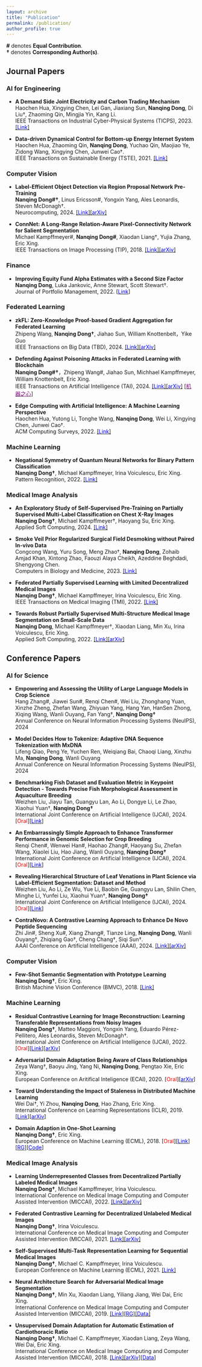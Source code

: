```yaml
---
layout: archive
title: "Publication"
permalink: /publication/
author_profile: true
---
```



**#** denotes **Equal Contribution**.    
**†** denotes **Corresponding Author(s)**.

## Journal Papers   
### AI for Engineering   
* **A Demand Side Joint Electricity and Carbon Trading Mechanism**  
  Haochen Hua, Xingying Chen, Lei Gan, Jiaxiang Sun, **Nanqing Dong**, Di Liu†, Zhaoming Qin, Mingjia Yin, Kang Li.  
  IEEE Transactions on Industrial Cyber-Physical Systems (TICPS), 2023. [[<span style="color:blue">Link</span>]](https://ieeexplore.ieee.org/document/10330727)  

* **Data-driven Dynamical Control for Bottom-up Energy Internet System**  
  Haochen Hua, Zhaoming Qin, **Nanqing Dong**, Yuchao Qin, Maojiao Ye, Zidong Wang, Xingying Chen, Junwei Cao†.  
  IEEE Transactions on Sustainable Energy (TSTE), 2021. [[<span style="color:blue">Link</span>]](https://ieeexplore.ieee.org/document/9531065/)  

### Computer Vision
* **Label-Efficient Object Detection via Region Proposal Network Pre-Training**  
  **Nanqing Dong#†**, Linus Ericsson#, Yongxin Yang, Ales Leonardis, Steven McDonagh†.  
  Neurocomputing, 2024. [[<span style="color:blue">Link</span>]](https://www.sciencedirect.com/science/article/pii/S0925231224001474)[[<span style="color:blue">arXiv</span>]](https://arxiv.org/pdf/2211.09022.pdf)  

* **ConnNet: A Long-Range Relation-Aware Pixel-Connectivity Network for Salient Segmentation**  
  Michael Kampffmeyer#, **Nanqing Dong#**, Xiaodan Liang†, Yujia Zhang, Eric Xing.   
  IEEE Transactions on Image Processing (TIP), 2018. [[<span style="color:blue">Link</span>]](https://ieeexplore.ieee.org/document/8576646)[[<span style="color:blue">arXiv</span>]](https://arxiv.org/pdf/1804.07836.pdf)  

### Finance  
* **Improving Equity Fund Alpha Estimates with a Second Size Factor**  
  **Nanqing Dong**, Luka Jankovic, Anne Stewart, Scott Stewart†.  
  Journal of Portfolio Management, 2022. [[<span style="color:blue">Link</span>]](https://doi.org/10.3905/jpm.2022.1.435)  


### Federated Learning  
* **zkFL: Zero-Knowledge Proof-based Gradient Aggregation for Federated Learning**  
  Zhipeng Wang, **Nanqing Dong†**, Jiahao Sun, William Knottenbelt，Yike Guo  
  IEEE Transactions on Big Data (TBD), 2024.  [[<span style="color:blue">Link</span>]](https://ieeexplore.ieee.org/document/10535217)[[<span style="color:blue">arXiv</span>]](http://arxiv.org/pdf/2310.02554.pdf) 

* **Defending Against Poisoning Attacks in Federated Learning with Blockchain**  
  **Nanqing Dong#†**，Zhipeng Wang#, Jiahao Sun, Michhael Kampffmeyer, William Knottenbelt, Eric Xing.  
  IEEE Transactions on Artificial Intelligence (TAI), 2024. [[<span style="color:blue">Link</span>]](https://ieeexplore.ieee.org/abstract/document/10471193)[[<span style="color:blue">arXiv</span>]](https://arxiv.org/pdf/2307.00543.pdf) [[<span style="color:purple">机器之心</span>]](https://mp.weixin.qq.com/s/46bzqIHjYFOMZRUuJGPPow)

* **Edge Computing with Artificial Intelligence: A Machine Learning Perspective**  
  Haochen Hua, Yutong Li, Tonghe Wang, **Nanqing Dong**, Wei Li, Xingying Chen, Junwei Cao†.  
  ACM Computing Surveys, 2022. [[<span style="color:blue">Link</span>]](https://dl.acm.org/doi/10.1145/3555802)   

### Machine Learning
* **Negational Symmetry of Quantum Neural Networks for Binary Pattern Classification**  
  **Nanqing Dong†**, Michael Kampffmeyer, Irina Voiculescu, Eric Xing.  
  Pattern Recognition, 2022. [[<span style="color:blue">Link</span>]](https://www.sciencedirect.com/science/article/pii/S003132032200231X)    


### Medical Image Analysis  
* **An Exploratory Study of Self-Supervised Pre-Training on Partially Supervised Multi-Label Classification on Chest X-Ray Images**   
  **Nanqing Dong†**, Michael Kampffmeyer†, Haoyang Su, Eric Xing.  
  Applied Soft Computing, 2024.  [[<span style="color:blue">Link</span>]](https://www.sciencedirect.com/science/article/pii/S156849462400629X)  

* **Smoke Veil Prior Regularized Surgical Field Desmoking without Paired In-vivo Data**  
  Congcong Wang, Yuru Song, Meng Zhao†, **Nanqing Dong**, Zohaib Amjad Khan, Xintong Zhao, Faouzi Alaya Cheikh, Azeddine Beghdadi, Shengyong Chen.  
  Computers in Biology and Medicine, 2023. [[<span style="color:blue">Link</span>]](https://www.sciencedirect.com/science/article/abs/pii/S001048252301226X)

* **Federated Partially Supervised Learning with Limited Decentralized Medical Images**  
  **Nanqing Dong†**, Michael Kampffmeyer, Irina Voiculescu, Eric Xing.  
  IEEE Transactions on Medical Imaging (TMI), 2022. [[<span style="color:blue">Link</span>]](https://ieeexplore.ieee.org/document/9994748)  

* **Towards Robust Partially Supervised Multi-Structure Medical Image Segmentation on Small-Scale Data**  
  **Nanqing Dong**, Michael Kampffmeyer†, Xiaodan Liang, Min Xu, Irina Voiculescu, Eric Xing.  
  Applied Soft Computing, 2022. [[<span style="color:blue">Link</span>]](https://www.sciencedirect.com/science/article/pii/S1568494621009789)[[<span style="color:blue">arXiv</span>]](https://arxiv.org/pdf/2011.14164.pdf)  


## Conference Papers  
### AI for Science  
* **Empowering and Assessing the Utility of Large Language Models in Crop Science**      
  Hang Zhang#, Jiawei Sun#, Renqi Chen#, Wei Liu, Zhonghang Yuan, Xinzhe Zheng, Zhefan Wang, Zhiyuan Yang, Hang Yan, HanSen Zhong, Xiqing Wang, Wanli Ouyang, Fan Yang†, **Nanqing Dong†**       
  Annual Conference on Neural Information Processing Systems (NeuIPS), 2024  
  
* **Model Decides How to Tokenize: Adaptive DNA Sequence Tokenization with MxDNA**  
  Lifeng Qiao, Peng Ye, Yuchen Ren, Weiqiang Bai, Chaoqi Liang, Xinzhu Ma, **Nanqing Dong**, Wanli Ouyang  
  Annual Conference on Neural Information Processing Systems (NeuIPS), 2024  

* **Benchmarking Fish Dataset and Evaluation Metric in Keypoint Detection - Towards Precise Fish Morphological Assessment in Aquaculture Breeding**  
  Weizhen Liu, Jiayu Tan, Guangyu Lan, Ao Li, Dongye Li, Le Zhao, Xiaohui Yuan†, **Nanqing Dong†**  
  International Joint Conference on Artificial Intelligence (IJCAI), 2024. [<span style="color:red">Oral</span>][[<span style="color:blue">Link</span>]](https://doi.org/10.24963/ijcai.2024/816)  

* **An Embarrassingly Simple Approach to Enhance Transformer Performance in Genomic Selection for Crop Breeding**  
  Renqi Chen#, Wenwei Han#, Haohao Zhang#, Haoyang Su, Zhefan Wang, Xiaolei Liu, Hao Jiang, Wanli Ouyang, **Nanqing Dong†**  
  International Joint Conference on Artificial Intelligence (IJCAI), 2024. [<span style="color:red">Oral</span>][[<span style="color:blue">Link</span>]](https://doi.org/10.24963/ijcai.2024/798)   

* **Revealing Hierarchical Structure of Leaf Venations in Plant Science via Label-Efficient Segmentation: Dataset and Method**  
  Weizhen Liu, Ao Li, Ze Wu, Yue Li, Baobin Ge, Guangyu Lan, Shilin Chen, Minghe Li, Yunfei Liu, Xiaohui Yuan†, **Nanqing Dong†**  
  International Joint Conference on Artificial Intelligence (IJCAI), 2024. [<span style="color:red">Oral</span>][[<span style="color:blue">Link</span>]](https://doi.org/10.24963/ijcai.2024/815)  

* **ContraNovo: A Contrastive Learning Approach to Enhance De Novo Peptide Sequencing**  
  Zhi Jin#, Sheng Xu#, Xiang Zhang#, Tianze Ling, **Nanqing Dong**, Wanli Ouyang†, Zhiqiang Gao†, Cheng Chang†, Siqi Sun†.  
  AAAI Conference on Artificial Intelligence (AAAI), 2024.  [[<span style="color:blue">Link</span>]](https://ojs.aaai.org/index.php/AAAI/article/view/27765)[[<span style="color:blue">arXiv</span>]](https://arxiv.org/pdf/2312.11584.pdf)   


### Computer Vision
* **Few-Shot Semantic Segmentation with Prototype Learning**  
  **Nanqing Dong†**, Eric Xing.  
  British Machine Vision Conference (BMVC), 2018. [[<span style="color:blue">Link</span>]](http://bmvc2018.org/contents/papers/0255.pdf)

### Machine Learning   
* **Residual Contrastive Learning for Image Reconstruction: Learning Transferable Representations from Noisy Images**  
  **Nanqing Dong†**, Matteo Maggioni, Yongxin Yang, Eduardo Pérez-Pellitero, Ales Leonardis, Steven McDonagh†.  
  International Joint Conference on Artificial Intelligence (IJCAI), 2022. [<span style="color:red">Oral</span>][[<span style="color:blue">Link</span>]](https://www.ijcai.org/proceedings/2022/0406.pdf)[[<span style="color:blue">arXiv</span>]](https://arxiv.org/pdf/2206.15353.pdf)   

* **Adversarial Domain Adaptation Being Aware of Class Relationships**   
  Zeya Wang†, Baoyu Jing, Yang Ni, **Nanqing Dong**, Pengtao Xie, Eric Xing.  
  European Conference on Aritifical Inteligence (ECAI), 2020. [<span style="color:red">Oral</span>][[<span style="color:blue">arXiv</span>]](https://arxiv.org/pdf/1905.11931.pdf)  

* **Toward Understanding the Impact of Staleness in Distributed Machine Learning**  
  Wei Dai†, Yi Zhou, **Nanqing Dong**, Hao Zhang, Eric Xing.  
  International Conference on Learning Representations (ICLR), 2019. [[<span style="color:blue">Link</span>]](https://openreview.net/forum?id=BylQV305YQ)[[<span style="color:blue">arXiv</span>]](https://arxiv.org/pdf/1810.03264.pdf)  

* **Domain Adaption in One-Shot Learning**  
  **Nanqing Dong†**, Eric Xing.  
  European Conference on Machine Learning (ECML), 2018. [<span style="color:red">Oral</span>][[<span style="color:blue">Link</span>]](https://link.springer.com/chapter/10.1007/978-3-030-10925-7_35)[[<span style="color:blue">RG</span>]](https://www.researchgate.net/publication/330462398_Domain_Adaption_in_One-Shot_Learning)[[<span style="color:blue">Code</span>]](https://github.com/eveningdong/DAOSL)


### Medical Image Analysis  
* **Learning Underrepresented Classes from Decentralized Partially Labeled Medical Images**  
  **Nanqing Dong†**, Michael Kampffmeyer, Irina Voiculescu.  
  International Conference on Medical Image Computing and Computer Assisted Intervention (MICCAI), 2022. [[<span style="color:blue">Link</span>]](https://link.springer.com/chapter/10.1007/978-3-031-16452-1_7)[[<span style="color:blue">arXiv</span>]](https://arxiv.org/pdf/2106.10070.pdf)    

* **Federated Contrastive Learning for Decentralized Unlabeled Medical Images**    
  **Nanqing Dong†**, Irina Voiculescu.    
  International Conference on Medical Image Computing and Computer Assisted Intervention (MICCAI), 2021. [[<span style="color:blue">Link</span>]](https://link.springer.com/chapter/10.1007/978-3-030-87199-4_36)[[<span style="color:blue">arXiv</span>]](https://arxiv.org/pdf/2109.07504.pdf)  

* **Self-Supervised Multi-Task Representation Learning for Sequential Medical Images**  
  **Nanqing Dong†**, Michael C. Kampffmeyer, Irina Voiculescu.     
  European Conference on Machine Learning (ECML), 2021. [[<span style="color:blue">Link</span>]](https://link.springer.com/chapter/10.1007/978-3-030-86523-8_47)   

* **Neural Architecture Search for Adversarial Medical Image Segmentation**  
  **Nanqing Dong†**, Min Xu, Xiaodan Liang, Yiliang Jiang, Wei Dai, Eric Xing.  
  International Conference on Medical Image Computing and Computer Assisted Intervention (MICCAI), 2019. [[<span style="color:blue">Link</span>]](https://link.springer.com/chapter/10.1007%2F978-3-030-32226-7_92)[[<span style="color:blue">RG</span>]](https://www.researchgate.net/publication/336474639_Neural_Architecture_Search_for_Adversarial_Medical_Image_Segmentation)[[<span style="color:blue">Data</span>]](https://github.com/eveningdong/Cardiothoracic-Ratio-Estimation_dataset)  

* **Unsupervised Domain Adaptation for Automatic Estimation of Cardiothoracic Ratio**  
  **Nanqing Dong†**, Michael C. Kampffmeyer, Xiaodan Liang, Zeya Wang, Wei Dai, Eric Xing.  
  International Conference on Medical Image Computing and Computer Assisted Intervention (MICCAI), 2018. [[<span style="color:blue">Link</span>]](https://link.springer.com/chapter/10.1007/978-3-030-00934-2_61)[[<span style="color:blue">arXiv</span>]](https://arxiv.org/pdf/1807.03434.pdf)[[<span style="color:blue">Data</span>]](https://github.com/eveningdong/Cardiothoracic-Ratio-Estimation_dataset)  


[//]: # (* **Computationally-Efficient Vision Transformer for Medical Image Semantic Segmentation via Dual Pseudo-Label Supervision**  )

[//]: # (  Ziyang Wang, **Nanqing Dong**, Irina Voiculescu†.  )

[//]: # (  IEEE International Conference on Image Processing &#40;ICIP&#41;, 2022  )
[//]: # ()
[//]: # (* **Quantum Unsupervised Domain Adaptation: Does Entanglement Help?**  )

[//]: # (  **Nanqing Dong†**, Michael C. Kampffmeyer, Irina Voiculescu.  )

[//]: # (  British Machine Vision Conference &#40;BMVC&#41;, 2021. [[<span style="color:blue">Link</span>]]&#40;https://www.bmvc2021-virtualconference.com/assets/papers/0900.pdf&#41;  )

[//]: # ()
[//]: # ()
[//]: # (   )
[//]: # (* **Ellipse Detection of Optic Disc-and-Cup Boundary in Fundus Images**  )

[//]: # (  Zeya Wang†, **Nanqing Dong**, Sean D Rosario, Min Xu, Pengtao Xie, Eric Xing.  )

[//]: # (  IEEE International Symposium on Biomedical Imaging &#40;ISBI&#41;, 2019. [[<span style="color:blue">Link</span>]]&#40;https://ieeexplore.ieee.org/document/8759173&#41;[[<span style="color:blue">RG</span>]]&#40;https://www.researchgate.net/publication/334428109_Ellipse_Detection_of_Optic_Disc-and-Cup_Boundary_in_Fundus_Images&#41;)

[//]: # (## Workshop Papers)

[//]: # (* **Revisiting Vicinal Risk Minimization for Partially Supervised Multi-Label Classification Under Data Scarcity**  )

[//]: # (  **Nanqing Dong**, Jiayi Wang, Irina Voiculescu.  )

[//]: # (   IEEE/CVF Conference on Computer Vision and Pattern Recognition, Workshop on Learning with Limited Labelled Data for Image and Video Understanding, 2022. [[<span style="color:blue">Link</span>]]&#40;https://openaccess.thecvf.com/content/CVPR2022W/L3D-IVU/html/Dong_Revisiting_Vicinal_Risk_Minimization_for_Partially_Supervised_Multi-Label_Classification_Under_CVPRW_2022_paper.html&#41;[[<span style="color:blue">arXiv</span>]]&#40;https://arxiv.org/pdf/2204.08954.pdf&#41;  )

[//]: # ()
[//]: # (* **Reinforced Auto-Zoom Net: Towards Accurate and Fast Breast Cancer Segmentation in Whole-slide Images**  )

[//]: # (  **Nanqing Dong**, Michael C. Kampffmeyer, Xiaodan Liang, Zeya Wang, Wei Dai, Eric Xing.  )

[//]: # (  International Conference on Medical Image Computing and Computer Assisted Intervention, Workshop on Deep Learning in Medical Image Analysis &#40;MICCAI/DLMIA&#41;, 2018. &#40;<span style="color:red">Oral</span>&#41;[[<span style="color:blue">Link</span>]]&#40;https://link.springer.com/chapter/10.1007/978-3-030-00889-5_36&#41;[[<span style="color:blue">arXiv</span>]]&#40;https://arxiv.org/pdf/1807.11113.pdf&#41;)

[//]: # ()
[//]: # (* **SCAN: Structure Correcting Adversarial Network for Organ Segmentation in Chest X-rays**  )

[//]: # (  Wei Dai, **Nanqing Dong**, Zeya Wang, Xiaodan Liang, Hao Zhang, Eric Xing.  )

[//]: # (  International Conference on Medical Image Computing and Computer Assisted Intervention, Workshop on Deep Learning in Medical Image Analysis &#40;MICCAI/DLMIA&#41;, 2018. [[<span style="color:blue">Link</span>]]&#40;https://link.springer.com/chapter/10.1007/978-3-030-00889-5_30&#41;[[<span style="color:blue">RG</span>]]&#40;https://www.researchgate.net/publication/327749572_SCAN_Structure_Correcting_Adversarial_Network_for_Organ_Segmentation_in_Chest_X-Rays&#41;)
